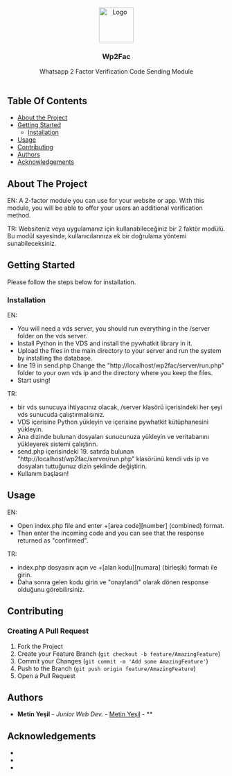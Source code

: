 <br/>
<p align="center">
  <a href="https://github.com/metinyesil/Wp2Fac">
    <img src="https://i.ibb.co/JqTZZc8/wp2fac.png" alt="Logo" width="80" height="80">
  </a>  <h3 align="center">Wp2Fac</h3>

  <p align="center">
    Whatsapp 2 Factor Verification Code Sending Module
    <br/>
    <br/>
  </p>
</p>



## Table Of Contents

* [About the Project](#about-the-project)
* [Getting Started](#getting-started)
  * [Installation](#installation)
* [Usage](#usage)
* [Contributing](#contributing)
* [Authors](#authors)
* [Acknowledgements](#acknowledgements)

## About The Project

EN:
A 2-factor module you can use for your website or app. With this module, you will be able to offer your users an additional verification method.

TR:
Websiteniz veya uygulamanız için kullanabileceğiniz bir 2 faktör modülü. Bu modül sayesinde, kullanıcılarınıza ek bir doğrulama yöntemi sunabileceksiniz.

## Getting Started

Please follow the steps below for installation.

### Installation

EN:
- You will need a vds server, you should run everything in the /server folder on the vds server.
- Install Python in the VDS and install the pywhatkit library in it.
- Upload the files in the main directory to your server and run the system by installing the database.
- line 19 in send.php Change the "http://localhost/wp2fac/server/run.php" folder to your own vds ip and the directory where you keep the files.
- Start using!

TR:
- bir vds sunucuya ihtiyacınız olacak, /server klasörü içerisindeki her şeyi vds sunucuda çalıştırmalısınız.
- VDS içerisine Python yükleyin ve içerisine pywhatkit kütüphanesini yükleyin.
- Ana dizinde bulunan dosyaları sunucunuza yükleyin ve veritabanını yükleyerek sistemi çalıştırın.
-  send.php içerisindeki 19. satırda bulunan "http://localhost/wp2fac/server/run.php" klasörünü kendi vds ip ve dosyaları tuttuğunuz dizin şeklinde değiştirin.
- Kullanım başlasın!

## Usage

EN:
- Open index.php file and enter +[area code][number] (combined) format.
- Then enter the incoming code and you can see that the response returned as "confirmed".

TR:
- index.php dosyasını açın ve +[alan kodu][numara] (birleşik) formatı ile girin.
- Daha sonra gelen kodu girin ve "onaylandı" olarak dönen response olduğunu görebilirsiniz.

## Contributing



### Creating A Pull Request

1. Fork the Project
2. Create your Feature Branch (`git checkout -b feature/AmazingFeature`)
3. Commit your Changes (`git commit -m 'Add some AmazingFeature'`)
4. Push to the Branch (`git push origin feature/AmazingFeature`)
5. Open a Pull Request

## Authors

* **Metin Yeşil** - *Junior Web Dev.* - [Metin Yeşil](https://github.com/metinyesil) - **

## Acknowledgements

* []()
* []()
* []()
